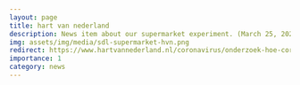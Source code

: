 ```yaml
---
layout: page
title: hart van nederland
description: News item about our supermarket experiment. (March 25, 2021) 
img: assets/img/media/sdl-supermarket-hvn.png 
redirect: https://www.hartvannederland.nl/coronavirus/onderzoek-hoe-coronaproof-is-de-supermarkt-nu-eigenlijk
importance: 1
category: news
---
```

